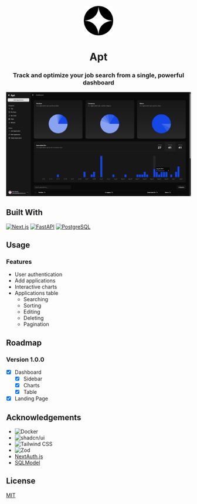 <div align="center">
    <img src="./frontend/public/logo.svg" alt="Logo" width="80px" />
    <h1>Apt</h1>
    <h3>Track and optimize your job search from a single, powerful dashboard</h3>
</div>

<img src="./frontend/public/screenshot.png" alt="Screenshot" />

## Built With

[![Next.js](https://img.shields.io/badge/next.js-000000?style=for-the-badge&logo=nextdotjs&logoColor=white)](https://nextjs.org/)
[![FastAPI](https://img.shields.io/badge/fastapi-109989?style=for-the-badge&logo=FASTAPI&logoColor=white)](https://fastapi.tiangolo.com/)
[![PostgreSQL](https://img.shields.io/badge/PostgreSQL-316192?style=for-the-badge&logo=postgresql&logoColor=white)](https://www.postgresql.org/)

## Usage

### Features

- User authentication
- Add applications
- Interactive charts
- Applications table
  - Searching
  - Sorting
  - Editing
  - Deleting
  - Pagination

## Roadmap

### Version 1.0.0

- [x] Dashboard
  - [x] Sidebar
  - [x] Charts
  - [x] Table
- [x] Landing Page

## Acknowledgements

- ![Docker](https://img.shields.io/badge/Docker-2CA5E0?style=for-the-badge&logo=docker&logoColor=white)
- ![shadcn/ui](https://img.shields.io/badge/shadcn%2Fui-000000?style=for-the-badge&logo=shadcnui&logoColor=white)
- ![Tailwind CSS](https://img.shields.io/badge/Tailwind_CSS-38B2AC?style=for-the-badge&logo=tailwind-css&logoColor=white)
- ![Zod](https://img.shields.io/badge/Zod-000000?style=for-the-badge&logo=zod&logoColor=3068B7)
- [NextAuth.js](https://next-auth.js.org/)
- [SQLModel](https://sqlmodel.tiangolo.com/)

## License

[MIT](LICENSE.txt)
